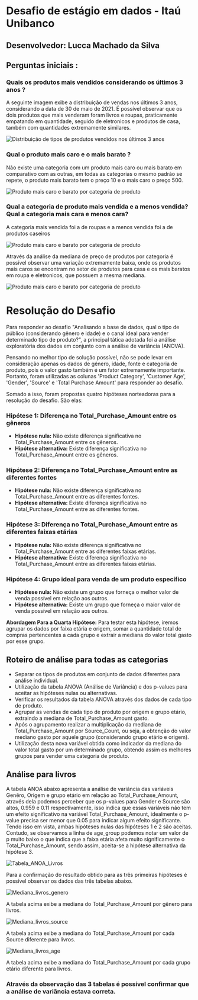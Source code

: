 # Desafio de estágio em dados - Itaú Unibanco

## Desenvolvedor: Lucca Machado da Silva


## Perguntas iniciais :

### Quais os produtos mais vendidos considerando os últimos 3 anos ? 

A seguinte imagem exibe a distribuição de vendas nos últimos 3 anos, considerando a data de 30 de maio de 2021. É possível observar que os dois produtos que mais venderam foram livros e roupas, praticamente empatando em quantidade, seguido de eletronicos e produtos de casa, também com quantidades extremamente similares.

![Distribuição de tipos de produtos vendidos nos últimos 3 anos](1.png)


### Qual o produto mais caro e o mais barato ?

Não existe uma categoria com um produto mais caro ou mais barato em comparativo com as outras, em todas as categorias o mesmo padrão se repete, o produto mais barato tem o preço 10 e o mais caro o preço 500.

![Produto mais caro e barato por categoria de produto](2.png)

### Qual a categoria de produto mais vendida e a menos vendida? Qual a categoria mais cara e menos cara?

A categoria mais vendida foi a de roupas e a menos vendida foi a de produtos caseiros

![Produto mais caro e barato por categoria de produto](3.png)

Através da análise da mediana de preço de produtos por categoria é possível observar uma variação extremamente baixa, onde os produtos mais caros se encontram no setor de produtos para casa e os mais baratos em roupa e eletronicos, que possuem a mesma mediana.

![Produto mais caro e barato por categoria de produto](4.png)


# Resolução do Desafio

Para responder ao desafio "Analisando a base de dados, qual o tipo de público (considerando gênero e idade) e o canal ideal para vender determinado tipo de produto?", a principal tática adotada foi a análise exploratória dos dados em conjunto com a análise de variância (ANOVA).

Pensando no melhor tipo de solução possível, não se pode levar em consideração apenas os dados de gênero, idade, fonte e categoria de produto, pois o valor gasto também é um fator extremamente importante. Portanto, foram utilizadas as colunas 'Product Category', 'Customer Age', 'Gender', 'Source' e 'Total Purchase Amount' para responder ao desafio.

Somado a isso, foram propostas quatro hipóteses norteadoras para a resolução do desafio. São elas:

### Hipótese 1: Diferença no Total_Purchase_Amount entre os gêneros

- **Hipótese nula:** Não existe diferença significativa no Total_Purchase_Amount entre os gêneros.
- **Hipótese alternativa:** Existe diferença significativa no Total_Purchase_Amount entre os gêneros.

### Hipótese 2: Diferença no Total_Purchase_Amount entre as diferentes fontes

- **Hipótese nula:** Não existe diferença significativa no Total_Purchase_Amount entre as diferentes fontes.
- **Hipótese alternativa:** Existe diferença significativa no Total_Purchase_Amount entre as diferentes fontes.

### Hipótese 3: Diferença no Total_Purchase_Amount entre as diferentes faixas etárias

- **Hipótese nula:** Não existe diferença significativa no Total_Purchase_Amount entre as diferentes faixas etárias.
- **Hipótese alternativa:** Existe diferença significativa no Total_Purchase_Amount entre as diferentes faixas etárias.

### Hipótese 4: Grupo ideal para venda de um produto específico

- **Hipótese nula:** Não existe um grupo que forneça o melhor valor de venda possível em relação aos outros.
- **Hipótese alternativa:** Existe um grupo que forneça o maior valor de venda possível em relação aos outros.

**Abordagem Para a Quarta Hipótese:** Para testar esta hipótese, iremos agrupar os dados por faixa etária e origem, somar a quantidade total de compras pertencentes a cada grupo e extrair a mediana do valor total gasto por esse grupo.

## Roteiro de análise para todas as categorias

- Separar os tipos de produtos em conjunto de dados diferentes para análise individual.
- Utilização da tabela ANOVA (Análise de Variância) e dos p-values para aceitar as hipóteses nulas ou alternativas.
- Verificar os resultados da tabela ANOVA através dos dados de cada tipo de produto.
- Agrupar as vendas de cada tipo de produto por origem e grupo etário, extraindo a mediana de Total_Purchase_Amount gasto.
- Após o agrupamento realizar a multiplicação da mediana de Total_Purchase_Amount por Source_Count, ou seja, a obtenção do valor mediano gasto por aquele grupo (considerando grupo etário e origem).
- Utilização desta nova variável obtida como indicador da mediana do valor total gasto por um determinado grupo, obtendo assim os melhores grupos para vender uma categoria de produto.

## Análise para livros

A tabela ANOA abaixo apresenta a análise de variância das variáveis Genêro, Origem e grupo etário em relação ao Total_Purchase_Amount, através dela podemos perceber que os p-values para Gender e Source são altos, 0.959 e 0.11 respectivamente, isso indica que essas variáveis não tem um efeito significativo na variável Total_Purchase_Amount, idealmente o p-value precisa ser menor que 0.05 para indicar algum efeito significante. Tendo isso em vista, ambas hipóteses nulas das hipóteses 1 e 2 são aceitas. Contudo, se observamos a linha de age_group podemos notar um valor de p muito baixo o que indica que a faixa etária afeta muito significamente o  Total_Purchase_Amount, sendo assim, aceita-se a hipótese alternativa da hipótese 3.

![Tabela_ANOA_Livros](livros.png)

Para a confirmação do resultado obtido para as três primeiras hipóteses é possível observar os dados das três tabelas abaixo.


![Mediana_livros_genero](livros_1.png)

A tabela acima exibe a mediana do Total_Purchase_Amount por gênero para livros.

![Mediana_livros_source](livros_2.png)

A tabela acima exibe a mediana do Total_Purchase_Amount por cada Source diferente para livros.


![Mediana_livros_age](livros_3.png)

A tabela acima exibe a mediana do Total_Purchase_Amount por cada grupo etário diferente para livros.

### Através da observação das 3 tabelas é possível confirmar que a análise de variância estava correta.







